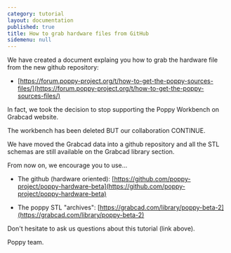 ```yaml
---
category: tutorial
layout: documentation
published: true
title: How to grab hardware files from GitHub
sidemenu: null
---
```


We have created a document explaing you how to grab the hardware file from the new github repository: 

- [https://forum.poppy-project.org/t/how-to-get-the-poppy-sources-files/](https://forum.poppy-project.org/t/how-to-get-the-poppy-sources-files/)

In fact, we took the decision to stop supporting the Poppy Workbench on Grabcad website.

The workbench has been deleted BUT our collaboration CONTINUE.  

We have moved the Grabcad data into a github repository and all the STL schemas are still available on the Grabcad library section.


From now on, we encourage you to use...

- The github (hardware oriented): [https://github.com/poppy-project/poppy-hardware-beta](https://github.com/poppy-project/poppy-hardware-beta)

- The poppy STL "archives": [https://grabcad.com/library/poppy-beta-2](https://grabcad.com/library/poppy-beta-2)

Don't hesitate to ask us questions about this tutorial (link above).

Poppy team.